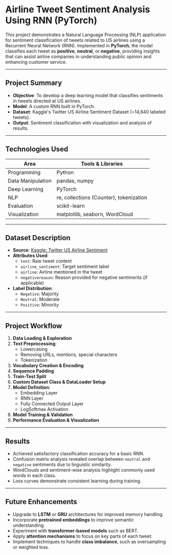 # Airline Tweet Sentiment Analysis Using RNN (PyTorch)

This project demonstrates a Natural Language Processing (NLP) application for sentiment classification of tweets related to US airlines using a Recurrent Neural Network (RNN). Implemented in **PyTorch**, the model classifies each tweet as **positive**, **neutral**, or **negative**, providing insights that can assist airline companies in understanding public opinion and enhancing customer service.

---

## Project Summary

- **Objective**: To develop a deep learning model that classifies sentiments in tweets directed at US airlines.
- **Model**: A custom RNN built in PyTorch.
- **Dataset**: Kaggle's Twitter US Airline Sentiment Dataset (~14,640 labeled tweets).
- **Output**: Sentiment classification with visualization and analysis of results.

---

##  Technologies Used

| Area              | Tools & Libraries                          |
|-------------------|--------------------------------------------|
| Programming       | Python                                     |
| Data Manipulation | pandas, numpy                              |
| Deep Learning     | PyTorch                                    |
| NLP               | re, collections (Counter), tokenization    |
| Evaluation        | scikit-learn                               |
| Visualization     | matplotlib, seaborn, WordCloud             |


---

##  Dataset Description

- **Source**: [Kaggle: Twitter US Airline Sentiment](https://www.kaggle.com/datasets/crowdflower/twitter-airline-sentiment)
- **Attributes Used**:
  - `text`: Raw tweet content
  - `airline_sentiment`: Target sentiment label
  - `airline`: Airline mentioned in the tweet
  - `negativereason`: Reason provided for negative sentiments (if applicable)
- **Label Distribution**:
  - `Negative`: Majority
  - `Neutral`: Moderate
  - `Positive`: Minority

---

##  Project Workflow

1. **Data Loading & Exploration**
2. **Text Preprocessing**:
   - Lowercasing
   - Removing URLs, mentions, special characters
   - Tokenization
3. **Vocabulary Creation & Encoding**
4. **Sequence Padding**
5. **Train-Test Split**
6. **Custom Dataset Class & DataLoader Setup**
7. **Model Definition**:
   - Embedding Layer
   - RNN Layer
   - Fully Connected Output Layer
   - LogSoftmax Activation
8. **Model Training & Validation**
9. **Performance Evaluation & Visualization**

---

##  Results

- Achieved satisfactory classification accuracy for a basic RNN.
- Confusion matrix analysis revealed overlap between `neutral` and `negative` sentiments due to linguistic similarity.
- WordClouds and sentiment-wise analysis highlight commonly used words in each class.
- Loss curves demonstrate consistent learning during training.

---

##  Future Enhancements

- Upgrade to **LSTM** or **GRU** architectures for improved memory handling.
- Incorporate **pretrained embeddings** to improve semantic understanding.
- Experiment with **transformer-based models** such as BERT.
- Apply **attention mechanisms** to focus on key parts of each tweet.
- Implement techniques to handle **class imbalance**, such as oversampling or weighted loss.



